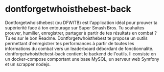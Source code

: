 # dontforgetwhoisthebest-back
Dontforgetwhoisthebest (ou DFWITB) est l'application idéal pour prouver ta supériorité face à ton entourage sur Super Smash Bros. Tu souhaites prouver, humilier, enregistrer, partager à partir de tes résultats en combat ? Tu es sur le bon Readme. Dontforgetwhoisthebest te propose un outils permettant d'enregistrer tes performances à partir de toutes les informations du combat vers un leaderboard débordant de fonctionnalité.  dontforgetwhoisthebest-back contient le backend de l'outils. Il consiste en un docker-compose comportant une base MySQL, un serveur web Symfony et un scrapper nodejs.
